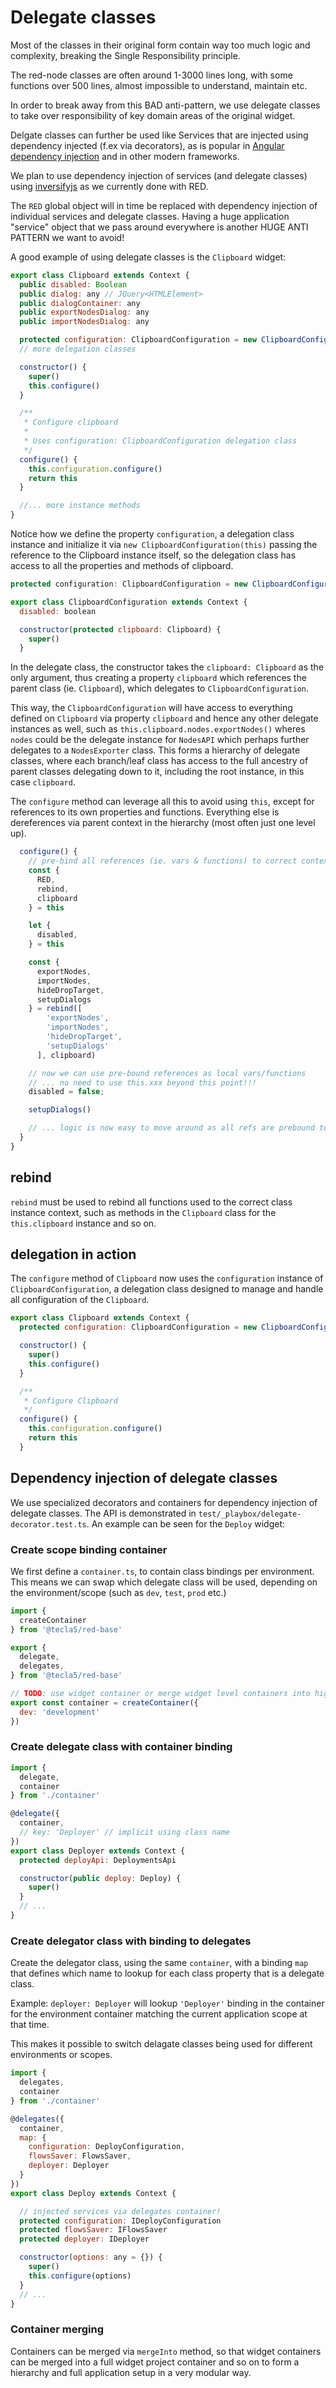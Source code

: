 # Delegate classes

Most of the classes in their original form contain way too much logic and complexity, breaking the Single Responsibility principle.

The red-node classes are often around 1-3000 lines long, with some functions over 500 lines, almost impossible to understand, maintain etc.

In order to break away from this BAD anti-pattern, we use delegate classes to take over responsibility of key domain areas of the original widget.

Delgate classes can further be used like Services that are injected using dependency injected (f.ex via decorators), as is popular in [Angular dependency injection](https://angular.io/guide/dependency-injection) and in other modern frameworks.

We plan to use dependency injection of services (and delegate classes) using [inversifyjs](http://inversify.io/) as we currently done with RED.

The `RED` global object will in time be replaced with dependency injection of individual services and delegate classes. Having a huge application "service" object that we pass around everywhere is another HUGE ANTI PATTERN we want to avoid!

A good example of using delegate classes is the `Clipboard` widget:

```js
export class Clipboard extends Context {
  public disabled: Boolean
  public dialog: any // JQuery<HTMLElement>
  public dialogContainer: any
  public exportNodesDialog: any
  public importNodesDialog: any

  protected configuration: ClipboardConfiguration = new ClipboardConfiguration(this)
  // more delegation classes

  constructor() {
    super()
    this.configure()
  }

  /**
   * Configure clipboard
   *
   * Uses configuration: ClipboardConfiguration delegation class
   */
  configure() {
    this.configuration.configure()
    return this
  }

  //... more instance methods
}
```

Notice how we define the property `configuration`, a delegation class instance and initialize it via `new ClipboardConfiguration(this)` passing the reference to the Clipboard instance itself, so the delegation class has access to all the properties and methods of clipboard.

```js
protected configuration: ClipboardConfiguration = new ClipboardConfiguration(this)
```


```js
export class ClipboardConfiguration extends Context {
  disabled: boolean

  constructor(protected clipboard: Clipboard) {
    super()
  }
```

In the delegate class, the constructor takes the `clipboard: Clipboard` as the only argument, thus creating a property `clipboard` which references the parent class (ie. `Clipboard`), which delegates to `ClipboardConfiguration`.

This way, the `ClipboardConfiguration` will have access to everything defined on `Clipboard` via property `clipboard` and hence any other delegate instances as well, such as `this.clipboard.nodes.exportNodes()` wheres `nodes` could be the delegate instance for `NodesAPI` which perhaps further delegates to a `NodesExporter` class. This forms a hierarchy of delegate classes, where each branch/leaf class has access to the full ancestry of parent classes delegating down to it, including the root instance, in this case `clipboard`.

The `configure` method can leverage all this to avoid using `this`, except for references to its own properties and functions. Everything else is dereferences via parent context in the hierarchy (most often just one level up).

```js
  configure() {
    // pre-bind all references (ie. vars & functions) to correct context before use
    const {
      RED,
      rebind,
      clipboard
    } = this

    let {
      disabled,
    } = this

    const {
      exportNodes,
      importNodes,
      hideDropTarget,
      setupDialogs
    } = rebind([
        'exportNodes',
        'importNodes',
        'hideDropTarget',
        'setupDialogs'
      ], clipboard)

    // now we can use pre-bound references as local vars/functions
    // ... no need to use this.xxx beyond this point!!!
    disabled = false;

    setupDialogs()

    // ... logic is now easy to move around as all refs are prebound to correct context
  }
}
```

## rebind

`rebind` must be used to rebind all functions used to the correct class instance context, such as methods in the `Clipboard` class for the `this.clipboard` instance and so on.

## delegation in action

The `configure` method of `Clipboard` now uses the `configuration` instance of  `ClipboardConfiguration`, a delegation class designed to manage and handle all configuration of the `Clipboard`.

```js
export class Clipboard extends Context {
  protected configuration: ClipboardConfiguration = new ClipboardConfiguration(this)

  constructor() {
    super()
    this.configure()
  }

  /**
   * Configure Clipboard
   */
  configure() {
    this.configuration.configure()
    return this
  }
```

## Dependency injection of delegate classes

We use specialized decorators and containers for dependency injection of delegate classes. The API is demonstrated in `test/_playbox/delegate-decorator.test.ts`.
An example can be seen for the `Deploy` widget:

### Create scope binding container

We first define a `container.ts`, to contain class bindings per environment.
This means we can swap which delegate class will be used, depending on the environment/scope (such as `dev`, `test`, `prod` etc.)

```js
import {
  createContainer
} from '@tecla5/red-base'

export {
  delegate,
  delegates,
} from '@tecla5/red-base'

// TODO: use widget container or merge widget level containers into higher lv widget container
export const container = createContainer({
  dev: 'development'
})
```

### Create delegate class with container binding

```js
import {
  delegate,
  container
} from './container'

@delegate({
  container,
  // key: 'Deployer' // implicit using class name
})
export class Deployer extends Context {
  protected deployApi: DeploymentsApi

  constructor(public deploy: Deploy) {
    super()
  }
  // ...
}
```

### Create delegator class with binding to delegates

Create the delegator class, using the same `container`, with a binding `map` that defines which name to lookup for each class property that is a delegate class.

Example: `deployer: Deployer` will lookup `'Deployer'` binding in the container for the environment container matching the current application scope at that time.

This makes it possible to switch delagate classes being used for different environments or scopes.

```js
import {
  delegates,
  container
} from './container'

@delegates({
  container,
  map: {
    configuration: DeployConfiguration,
    flowsSaver: FlowsSaver,
    deployer: Deployer
  }
})
export class Deploy extends Context {

  // injected services via delegates container!
  protected configuration: IDeployConfiguration
  protected flowsSaver: IFlowsSaver
  protected deployer: IDeployer

  constructor(options: any = {}) {
    super()
    this.configure(options)
  }
  // ...
}
```

### Container merging

Containers can be merged via `mergeInto` method, so that widget containers can be merged into a full widget project container and so on to form a hierarchy and full application setup in a very modular way.
